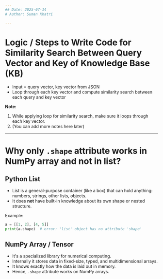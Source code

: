 ```yaml
---
## Date: 2025-07-14  
# Author: Suman Khatri

---
```


# Logic / Steps to Write Code for Similarity Search Between Query Vector and Key of Knowledge Base (KB)

- Input = query vector, key vector from JSON  
- Loop through each key vector and compute similarity search between each query and key vector  

**Note:**  
1. While applying loop for similarity search, make sure it loops through each key vector.  
2. (You can add more notes here later)

---

# Why only `.shape` attribute works in NumPy array and not in list?

## Python List  
- List is a general-purpose container (like a box) that can hold anything: numbers, strings, other lists, objects.  
- It does **not** have built-in knowledge about its own shape or nested structure.

Example:
```python
a = [[1, 2], [4, 5]]
print(a.shape)  # error: 'list' object has no attribute 'shape'
````

## NumPy Array / Tensor

* It's a specialized library for numerical computing.
* Internally it stores data in fixed-size, typed, and multidimensional arrays.
* It knows exactly how the data is laid out in memory.
* Hence, `.shape` attribute works on NumPy arrays.


